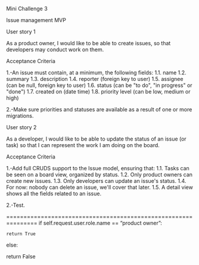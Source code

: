 Mini Challenge 3

Issue management MVP

User story 1

As a product owner, I would like to be able to create issues, so that developers may conduct work on them.

Acceptance Criteria

1.-An issue must contain, at a minimum, the following fields:
1.1. name
1.2. summary
1.3. description
1.4. reporter (foreign key to user)
1.5. assignee (can be null, foreign key to user)
1.6. status (can be "to do", "in progress" or "done")
1.7. created on (date time)
1.8. priority level (can be low, medium or high)

2.-Make sure priorities and statuses are available as a result of one or more migrations.


User story 2

As a developer, I would like to be able to update the status of an issue (or task) so that I can represent the work I am doing on the board.

Acceptance Criteria

1.-Add full CRUDS support to the Issue model, ensuring that:
1.1. Tasks can be seen on a board view, organized by status.
1.2. Only product owners can create new issues.
1.3. Only developers can update an issue's status.
1.4. For now: nobody can delete an issue, we'll cover that later.
1.5. A detail view shows all the fields related to an issue.

2.-Test.

===============================================================
if self.request.user.role.name == “product owner”:

    return True

else:

   return False